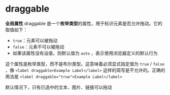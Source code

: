 # draggable

**全局属性** draggable 是一个**枚举类型**的属性，用于标识元素是否允许拖动。它的取值如下：

- `true`：元素可以被拖动
- `false`：元素不可以被拖动
- 如果该属性没有设值，则默认值为 `auto` ，表示使用浏览器定义的默认行为

这个属性是枚举类型，而不是布尔类型。这意味着必须显式指定值为 `true` / `false` ，像 `<label draggable>Example Label</label>` 这样的简写是不允许的。正确的用法是 `<label draggable="true">Example Label</label>`

默认情况下，只有已选中的文本、图片、链接可以拖动

